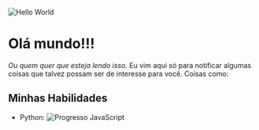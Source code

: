 ![Hello World](https://media.tenor.com/mGgWY8RkgYMAAAAC/hello-world.gif)
# Olá mundo!!!
_Ou quem quer que esteja lendo isso._
Eu vim aqui só para notificar algumas coisas que talvez possam ser de interesse para você. Coisas como:

## Minhas Habilidades
- Python: ![Progresso JavaScript](https://progress-bar.dev/66/ "Progresso JavaScript")
